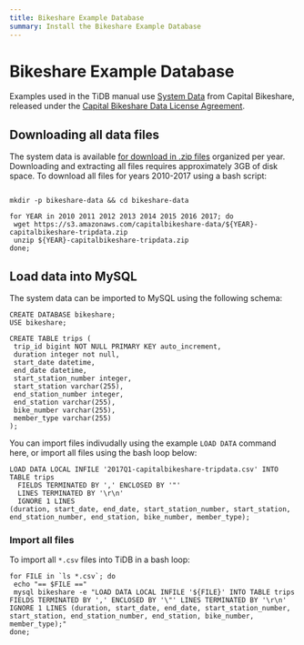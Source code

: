 ```yaml
---
title: Bikeshare Example Database
summary: Install the Bikeshare Example Database
---
```


# Bikeshare Example Database

Examples used in the TiDB manual use [System Data](https://www.capitalbikeshare.com/system-data) from 
Capital Bikeshare, released under the [Capital Bikeshare Data License Agreement](https://www.capitalbikeshare.com/data-license-agreement).

## Downloading all data files

The system data is available [for download in .zip files](https://s3.amazonaws.com/capitalbikeshare-data/index.html) organized per year.  Downloading and extracting all files requires approximately 3GB of disk space.  To download all files for years 2010-2017 using a bash script:

```

mkdir -p bikeshare-data && cd bikeshare-data

for YEAR in 2010 2011 2012 2013 2014 2015 2016 2017; do
 wget https://s3.amazonaws.com/capitalbikeshare-data/${YEAR}-capitalbikeshare-tripdata.zip
 unzip ${YEAR}-capitalbikeshare-tripdata.zip
done;

```

## Load data into MySQL

The system data can be imported to MySQL using the following schema:

```
CREATE DATABASE bikeshare;
USE bikeshare;

CREATE TABLE trips (
 trip_id bigint NOT NULL PRIMARY KEY auto_increment,
 duration integer not null,
 start_date datetime,
 end_date datetime,
 start_station_number integer,
 start_station varchar(255),
 end_station_number integer,
 end_station varchar(255),
 bike_number varchar(255),
 member_type varchar(255)
);
```
You can import files indivudally using the example `LOAD DATA` command here, or import all files using the bash loop below:

```
LOAD DATA LOCAL INFILE '2017Q1-capitalbikeshare-tripdata.csv' INTO TABLE trips
  FIELDS TERMINATED BY ',' ENCLOSED BY '"'
  LINES TERMINATED BY '\r\n'
  IGNORE 1 LINES
(duration, start_date, end_date, start_station_number, start_station, 
end_station_number, end_station, bike_number, member_type);
```

### Import all files

To import all `*.csv` files into TiDB in a bash loop:

```
for FILE in `ls *.csv`; do
 echo "== $FILE =="
 mysql bikeshare -e "LOAD DATA LOCAL INFILE '${FILE}' INTO TABLE trips FIELDS TERMINATED BY ',' ENCLOSED BY '\"' LINES TERMINATED BY '\r\n' IGNORE 1 LINES (duration, start_date, end_date, start_station_number, start_station, end_station_number, end_station, bike_number, member_type);"
done;
```
